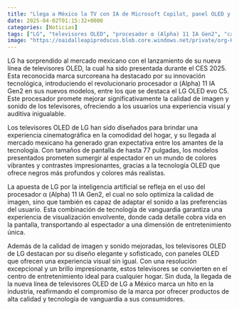 ```yaml
---
title: "Llega a México la TV con IA de Microsoft Copilot, panel OLED y de hasta 77 pulgadas - LG OLED evo C5"
date: 2025-04-02T01:15:32+0000
categories: [Noticias]
tags: ["LG", "televisores OLED", "procesador α (Alpha) 11 IA Gen2", "calidad de imagen", "sonido", "tecnología OLED", "inteligencia artificial."]
image: "https://oaidalleapiprodscus.blob.core.windows.net/private/org-HKmKxpuNw3Y88lm4EBrIPq0n/user-ZwiCXOggLL8ZNNKE2g7rXFmV/img-0Njo1QtoRSHOvbbk4u7ICXer.png?st=2025-04-02T00%3A15%3A32Z&se=2025-04-02T02%3A15%3A32Z&sp=r&sv=2024-08-04&sr=b&rscd=inline&rsct=image/png&skoid=d505667d-d6c1-4a0a-bac7-5c84a87759f8&sktid=a48cca56-e6da-484e-a814-9c849652bcb3&skt=2025-04-01T20%3A06%3A53Z&ske=2025-04-02T20%3A06%3A53Z&sks=b&skv=2024-08-04&sig=P8UiDVCnOAz10nJmGk7R0Te6x3HZGPezufBTM1RckGI%3D"
---
```


LG ha sorprendido al mercado mexicano con el lanzamiento de su nueva línea de televisores OLED, la cual ha sido presentada durante el CES 2025. Esta reconocida marca surcoreana ha destacado por su innovación tecnológica, introduciendo el revolucionario procesador α (Alpha) 11 IA Gen2 en sus nuevos modelos, entre los que se destaca el LG OLED evo C5. Este procesador promete mejorar significativamente la calidad de imagen y sonido de los televisores, ofreciendo a los usuarios una experiencia visual y auditiva inigualable.

Los televisores OLED de LG han sido diseñados para brindar una experiencia cinematográfica en la comodidad del hogar, y su llegada al mercado mexicano ha generado gran expectativa entre los amantes de la tecnología. Con tamaños de pantalla de hasta 77 pulgadas, los modelos presentados prometen sumergir al espectador en un mundo de colores vibrantes y contrastes impresionantes, gracias a la tecnología OLED que ofrece negros más profundos y colores más realistas.

La apuesta de LG por la inteligencia artificial se refleja en el uso del procesador α (Alpha) 11 IA Gen2, el cual no solo optimiza la calidad de imagen, sino que también es capaz de adaptar el sonido a las preferencias del usuario. Esta combinación de tecnología de vanguardia garantiza una experiencia de visualización envolvente, donde cada detalle cobra vida en la pantalla, transportando al espectador a una dimensión de entretenimiento única.

Además de la calidad de imagen y sonido mejoradas, los televisores OLED de LG destacan por su diseño elegante y sofisticado, con paneles OLED que ofrecen una experiencia visual sin igual. Con una resolución excepcional y un brillo impresionante, estos televisores se convierten en el centro de entretenimiento ideal para cualquier hogar. Sin duda, la llegada de la nueva línea de televisores OLED de LG a México marca un hito en la industria, reafirmando el compromiso de la marca por ofrecer productos de alta calidad y tecnología de vanguardia a sus consumidores.
    